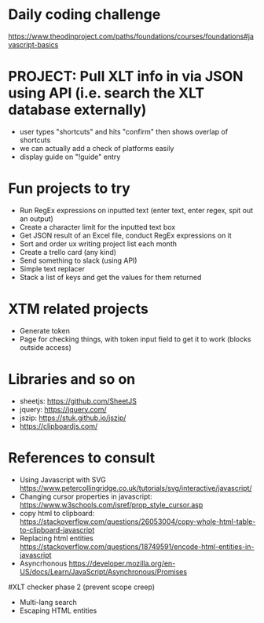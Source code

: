# Daily coding challenge
https://www.theodinproject.com/paths/foundations/courses/foundations#javascript-basics

# PROJECT: Pull XLT info in via JSON using API (i.e. search the XLT database externally)
- user types "shortcuts" and hits "confirm" then shows overlap of shortcuts
- we can actually add a check of platforms easily
- display guide on "!guide" entry

# Fun projects to try
- Run RegEx expressions on inputted text (enter text, enter regex, spit out an output)
- Create a character limit for the inputted text box
- Get JSON result of an Excel file, conduct RegEx expressions on it
- Sort and order ux writing project list each month
- Create a trello card (any kind)
- Send something to slack (using API)
- Simple text replacer
- Stack a list of keys and get the values for them returned

# XTM related projects
- Generate token
- Page for checking things, with token input field to get it to work (blocks outside access)

# Libraries and so on
- sheetjs: https://github.com/SheetJS
- jquery: https://jquery.com/
- jszip: https://stuk.github.io/jszip/
- https://clipboardjs.com/

# References to consult
- Using Javascript with SVG https://www.petercollingridge.co.uk/tutorials/svg/interactive/javascript/
- Changing cursor properties in javascript: https://www.w3schools.com/jsref/prop_style_cursor.asp
- copy html to clipboard: https://stackoverflow.com/questions/26053004/copy-whole-html-table-to-clipboard-javascript
- Replacing html entities https://stackoverflow.com/questions/18749591/encode-html-entities-in-javascript
- Asyncrhonous https://developer.mozilla.org/en-US/docs/Learn/JavaScript/Asynchronous/Promises

#XLT checker phase 2 (prevent scope creep)
- Multi-lang search
- Escaping HTML entities
